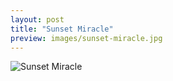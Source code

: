 ```yaml
---
layout: post
title: "Sunset Miracle"
preview: images/sunset-miracle.jpg
---
```


![Sunset Miracle](/images/sunset-miracle.jpg)
